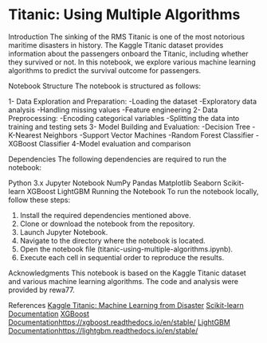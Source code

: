 # Titanic: Using Multiple Algorithms

Introduction
The sinking of the RMS Titanic is one of the most notorious maritime disasters in history. The Kaggle Titanic dataset provides information about the passengers onboard the Titanic, including whether they survived or not. In this notebook, we explore various machine learning algorithms to predict the survival outcome for passengers.

Notebook Structure
The notebook is structured as follows:

1- Data Exploration and Preparation: 
  -Loading the dataset
  -Exploratory data analysis
  -Handling missing values
  -Feature engineering
2- Data Preprocessing:
  -Encoding categorical variables
  -Splitting the data into training and testing sets
3- Model Building and Evaluation:
  -Decision Tree
  -K-Nearest Neighbors
  -Support Vector Machines
  -Random Forest Classifier
  -XGBoost Classifier 
4-Model evaluation and comparison


Dependencies
The following dependencies are required to run the notebook:

Python 3.x
Jupyter Notebook
NumPy
Pandas
Matplotlib
Seaborn
Scikit-learn
XGBoost
LightGBM
Running the Notebook
To run the notebook locally, follow these steps:

1. Install the required dependencies mentioned above.
2. Clone or download the notebook from the repository.
3. Launch Jupyter Notebook.
4. Navigate to the directory where the notebook is located.
5. Open the notebook file (titanic-using-multiple-algorithms.ipynb).
6. Execute each cell in sequential order to reproduce the results.

Acknowledgments
This notebook is based on the Kaggle Titanic dataset and various machine learning algorithms. The code and analysis were provided by rewa77.

References
[Kaggle Titanic: Machine Learning from Disaster](https://www.kaggle.com/c/titanic)
[Scikit-learn Documentation](https://scikit-learn.org/stable/)
[XGBoost Documentation](https://xgboost.readthedocs.io/en/stable/)https://xgboost.readthedocs.io/en/stable/
[LightGBM Documentation](https://lightgbm.readthedocs.io/en/stable/)https://lightgbm.readthedocs.io/en/stable/
